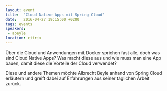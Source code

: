 ```yaml
---
layout: event
title:  "Cloud Native Apps mit Spring Cloud"
date:   2016-04-27 19:15:00 +0200
tags: events
speakers:
 - abeyle
location: citrix
---
```


Über die Cloud und Anwendungen mit Docker sprichen fast alle, doch was sind Cloud Native Apps? Was macht diese aus und wie muss man eine App bauen, damit diese die Vorteile der Cloud verwendet?

Diese und andere Themen möchte Albrecht Beyle anhand von Spring Cloud erläutern und greift dabei auf Erfahrungen aus seiner täglichen Arbeit zurück.
